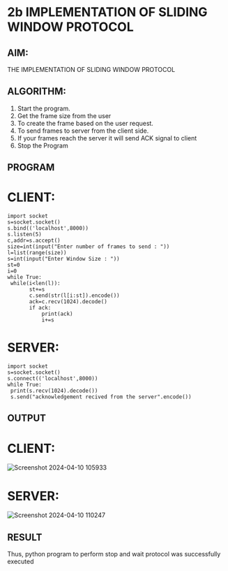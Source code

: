 # 2b IMPLEMENTATION OF SLIDING WINDOW PROTOCOL
## AIM:
  THE IMPLEMENTATION OF SLIDING WINDOW PROTOCOL
## ALGORITHM:
1. Start the program.
2. Get the frame size from the user
3. To create the frame based on the user request.
4. To send frames to server from the client side.
5. If your frames reach the server it will send ACK signal to client
6. Stop the Program
## PROGRAM
# CLIENT:
```
import socket
s=socket.socket()
s.bind(('localhost',8000))
s.listen(5)
c,addr=s.accept()
size=int(input("Enter number of frames to send : "))
l=list(range(size))
s=int(input("Enter Window Size : "))
st=0
i=0
while True:
 while(i<len(l)):
       st+=s
       c.send(str(l[i:st]).encode())
       ack=c.recv(1024).decode()
       if ack:
           print(ack)
           i+=s
```
# SERVER:
```
import socket
s=socket.socket()
s.connect(('localhost',8000))
while True: 
 print(s.recv(1024).decode())
 s.send("acknowledgement recived from the server".encode())
```
## OUTPUT
# CLIENT:
![Screenshot 2024-04-10 105933](https://github.com/Dharanya2005/2b_SLIDING_WINDOW_PROTOCOL/assets/145742468/da03a3e2-09d0-495f-bd05-0776d44b097c)
# SERVER:
![Screenshot 2024-04-10 110247](https://github.com/Dharanya2005/2b_SLIDING_WINDOW_PROTOCOL/assets/145742468/10ebd1ba-6f20-43bd-91c6-4ba684518016)


## RESULT
Thus, python program to perform stop and wait protocol was successfully executed
